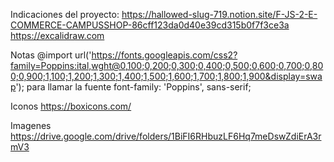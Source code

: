 Indicaciones del proyecto: 
https://hallowed-slug-719.notion.site/F-JS-2-E-COMMERCE-CAMPUSSHOP-86cff123da0d40e39cd315b0f7f3ce3a
https://excalidraw.com

Notas
@import url('https://fonts.googleapis.com/css2?family=Poppins:ital,wght@0,100;0,200;0,300;0,400;0,500;0,600;0,700;0,800;0,900;1,100;1,200;1,300;1,400;1,500;1,600;1,700;1,800;1,900&display=swap');
para llamar la fuente font-family: 'Poppins', sans-serif;

Iconos
https://boxicons.com/
<link rel="stylesheet" href="https://unpkg.com/boxicons@latest/css/boxicons.min.css">

Imagenes
https://drive.google.com/drive/folders/1BiFI6RHbuzLF6Hq7meDswZdiErA3rmV3
